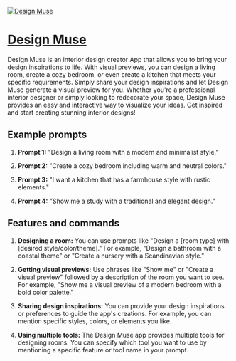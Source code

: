 [![Design Muse](https://files.oaiusercontent.com/file-aBymziO2Yw4rjo62WJDF5Dds?se=2123-10-16T22%3A15%3A29Z&sp=r&sv=2021-08-06&sr=b&rscc=max-age%3D31536000%2C%20immutable&rscd=attachment%3B%20filename%3D96da1762-0e50-46a5-80f7-a39e4372a79f.png&sig=Xbl0SkZkqrqbW4Ecn%2BAQI2B3vWecDRCXYJKRYoK2y9M%3D)](https://chat.openai.com/g/g-ec3n9PcAs-design-muse)

# [Design Muse](https://chat.openai.com/g/g-ec3n9PcAs-design-muse)

Design Muse is an interior design creator App that allows you to bring your design inspirations to life. With visual previews, you can design a living room, create a cozy bedroom, or even create a kitchen that meets your specific requirements. Simply share your design inspirations and let Design Muse generate a visual preview for you. Whether you're a professional interior designer or simply looking to redecorate your space, Design Muse provides an easy and interactive way to visualize your ideas. Get inspired and start creating stunning interior designs!

## Example prompts

1. **Prompt 1:** "Design a living room with a modern and minimalist style."

2. **Prompt 2:** "Create a cozy bedroom including warm and neutral colors."

3. **Prompt 3:** "I want a kitchen that has a farmhouse style with rustic elements."

4. **Prompt 4:** "Show me a study with a traditional and elegant design."

## Features and commands

1. **Designing a room:** You can use prompts like "Design a [room type] with [desired style/color/theme]." For example, "Design a bathroom with a coastal theme" or "Create a nursery with a Scandinavian style."

2. **Getting visual previews:** Use phrases like "Show me" or "Create a visual preview" followed by a description of the room you want to see. For example, "Show me a visual preview of a modern bedroom with a bold color palette."

3. **Sharing design inspirations:** You can provide your design inspirations or preferences to guide the app's creations. For example, you can mention specific styles, colors, or elements you like.

4. **Using multiple tools:** The Design Muse app provides multiple tools for designing rooms. You can specify which tool you want to use by mentioning a specific feature or tool name in your prompt.